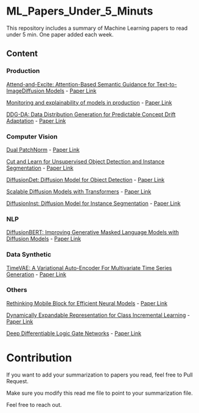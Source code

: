 # ML_Papers_Under_5_Minuts

This repository includes a summary of Machine Learning papers to read under 5 min. One paper added each week.

## Content

### Production

[Attend-and-Excite: Attention-Based Semantic Guidance for Text-to-ImageDiffusion Models](Computer%20Vision/Attention-Based%20Semantic%20Guidance%20for%20Text-to-Image%20Diffusion%20Models.md) - [Paper Link](https://arxiv.org/pdf/2301.13826.pdf)

[Monitoring and explainability of models in production](Production/Monitoring%20and%20explainability%20of%20models%20in%20production.md) - [Paper Link](https://arxiv.org/pdf/2007.06299v1.pdf)

[DDG-DA: Data Distribution Generation for Predictable Concept Drift Adaptation](Production/Data%20Distribution%20Generation%20for%20Predictable%20Concept%20Drift%20Adaptation.md) - [Paper Link](https://arxiv.org/pdf/2201.04038v2.pdf)

### Computer Vision

[Dual PatchNorm](Computer%20Vision/Dual%20PatchNorm.md) - [Paper Link](https://arxiv.org/pdf/2302.01327v2.pdf)

[Cut and Learn for Unsupervised Object Detection and Instance Segmentation](Computer%20Vision/Cut%20and%20Learn%20for%20Unsupervised%20Object%20Detection%20and%20Instance%20Segmentation.md) - [Paper Link](https://arxiv.org/pdf/2301.11320.pdf)

[DiffusionDet: Diffusion Model for Object Detection](Computer%20Vision/Diffusion%20Model%20for%20Object%20Detection.md) - [Paper Link](https://arxiv.org/pdf/2211.09788v1.pdf)

[Scalable Diffusion Models with Transformers](Computer%20Vision/Scalable%20Diffusion%20Models%20with%20Transformers.md) - [Paper Link](https://arxiv.org/pdf/2212.09748v1.pdf)

[DiffusionInst: Diffusion Model for Instance Segmentation](Computer%20Vision/Diffusion%20Model%20for%20Instance%20Segmentation.md) - [Paper Link](https://arxiv.org/pdf/2212.02773v3.pdf)

### NLP

[DiffusionBERT: Improving Generative Masked Language Models with Diffusion Models](/NLP/Improving%20Generative%20Masked%20Language%20Models%20with%20Diffusion%20Models.md) - [Paper Link](https://arxiv.org/pdf/2211.15029v2.pdf)

### Data Synthetic

[TimeVAE: A Variational Auto-Encoder For Multivariate Time Series Generation](Data%20Synthetic/A%20Variational%20Auto-Encoder%20For%20Multivariate%20Time%20Series%20Generation.md) - [Paper Link](https://arxiv.org/pdf/2111.08095.pdf)

### Others

[Rethinking Mobile Block for Efficient Neural Models](Others/Rethinking%20Mobile%20Block%20for%20Efficient%20Neural%20Models.md) - [Paper Link](https://arxiv.org/pdf/2301.01146v1.pdf)

[Dynamically Expandable Representation for Class Incremental Learning](Others/Dynamically%20Expandable%20Representation%20for%20Class%20Incremental%20Learning.md) - [Paper Link](https://arxiv.org/pdf/2103.16788v1.pdf)

[Deep Differentiable Logic Gate Networks](Others/Deep%20Differentiable%20Logic%20Gate%20Networks.md) - [Paper Link](https://arxiv.org/pdf/2210.08277v1.pdf)

# Contribution

If you want to add your summarization to papers you read, feel free to Pull Request.

Make sure you modify this read me file to point to your summarization file.

Feel free to reach out.
